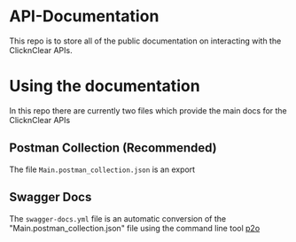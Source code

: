 # API-Documentation
This repo is to store all of the public documentation on interacting with the ClicknClear APIs.

# Using the documentation
In this repo there are currently two files which provide the main docs for the ClicknClear APIs

## Postman Collection (Recommended)
The file `Main.postman_collection.json` is an export

## Swagger Docs
The `swagger-docs.yml` file is an automatic conversion of the "Main.postman_collection.json" file using the command line tool [p2o](https://joolfe.github.io/postman-to-openapi/)
